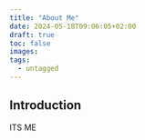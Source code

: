 ```yaml
---
title: "About Me"
date: 2024-05-18T09:06:05+02:00
draft: true
toc: false
images:
tags:
  - untagged
---
```


## Introduction
 ITS ME
```